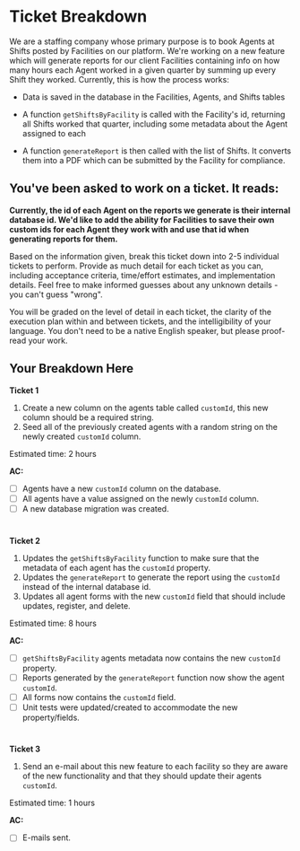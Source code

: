 # Ticket Breakdown

We are a staffing company whose primary purpose is to book Agents at Shifts posted by Facilities on our platform. We're working on a new feature which will generate reports for our client Facilities containing info on how many hours each Agent worked in a given quarter by summing up every Shift they worked. Currently, this is how the process works:

- Data is saved in the database in the Facilities, Agents, and Shifts tables

- A function `getShiftsByFacility` is called with the Facility's id, returning all Shifts worked that quarter, including some metadata about the Agent assigned to each

- A function `generateReport` is then called with the list of Shifts. It converts them into a PDF which can be submitted by the Facility for compliance.

## You've been asked to work on a ticket. It reads:

**Currently, the id of each Agent on the reports we generate is their internal database id. We'd like to add the ability for Facilities to save their own custom ids for each Agent they work with and use that id when generating reports for them.**

Based on the information given, break this ticket down into 2-5 individual tickets to perform. Provide as much detail for each ticket as you can, including acceptance criteria, time/effort estimates, and implementation details. Feel free to make informed guesses about any unknown details - you can't guess "wrong".

You will be graded on the level of detail in each ticket, the clarity of the execution plan within and between tickets, and the intelligibility of your language. You don't need to be a native English speaker, but please proof-read your work.

## Your Breakdown Here

**Ticket 1**

1.  Create a new column on the agents table called `customId`, this new column should be a required string.
2.  Seed all of the previously created agents with a random string on the newly created `customId` column.

Estimated time: 2 hours

**AC:**

- [ ] Agents have a new `customId` column on the database.
- [ ] All agents have a value assigned on the newly `customId` column.
- [ ] A new database migration was created.

#

**Ticket 2**

1.  Updates the `getShiftsByFacility` function to make sure that the metadata of each agent has the `customId` property.
2.  Updates the `generateReport` to generate the report using the `customId` instead of the internal database id.
3.  Updates all agent forms with the new `customId` field that should include updates, register, and delete.

Estimated time: 8 hours

**AC:**

- [ ] `getShiftsByFacility` agents metadata now contains the new `customId` property.
- [ ] Reports generated by the `generateReport` function now show the agent `customId`.
- [ ] All forms now contains the `customId` field.
- [ ] Unit tests were updated/created to accommodate the new property/fields.

#

**Ticket 3**

1.  Send an e-mail about this new feature to each facility so they are aware of the new functionality and that they should update their agents `customId`.

Estimated time: 1 hours

**AC:**

- [ ] E-mails sent.

#
